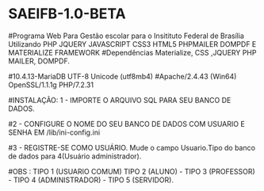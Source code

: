 # SAEIFB-1.0-BETA

#Programa Web Para Gestão escolar para o Insitituto Federal de Brasília Utilizando PHP JQUERY JAVASCRIPT CSS3 HTML5 PHPMAILER DOMPDF E MATERIALIZE FRAMEWORK
#Dependências Materialize, CSS ,JQUERY PHP MAILER, DOMPDF.

#10.4.13-MariaDB UTF-8 Unicode (utf8mb4)
#Apache/2.4.43 (Win64) OpenSSL/1.1.1g PHP/7.2.31


#INSTALAÇÃO: 1 - IMPORTE O ARQUIVO SQL PARA SEU BANCO DE DADOS.

#2 - CONFIGURE O NOME DO SEU BANCO DE DADOS COM USUARIO E SENHA EM /lib/ini-config.ini

#3 - REGISTRE-SE COMO USUÁRIO. Mude o campo Usuario.Tipo do banco de dados para 4(Usuário administrador). 

#OBS : TIPO 1 (USUARIO COMUM) TIPO 2 (ALUNO) - TIPO 3 (PROFESSOR) - TIPO 4 (ADMINISTRADOR) - TIPO 5 (SERVIDOR).


